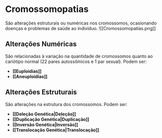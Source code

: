 # Cromossomopatias
São alterações estruturais ou numéricas nos cromossomos, ocasionando doenças e problemas de saúde ao indivíduo.
![[Cromossomopatias.png]]

## Alterações Numéricas
São relacionadas à variação na quantidade de cromossomos quanto ao cariótipo normal (22 pares autossômicos e 1 par sexual). Podem ser:
- **[[Euploidias]]**
- **[[Aneuploidias]]**

## Alterações Estruturais
São alterações na estrutura dos cromossomos. Podem ser:
- **[[Deleção Genética|Deleção]]**
- **[[Duplicação Genética|Duplicação]]**
- **[[Inversão Genética|Inversão]]**
- **[[Translocação Genética|Translocação]]**